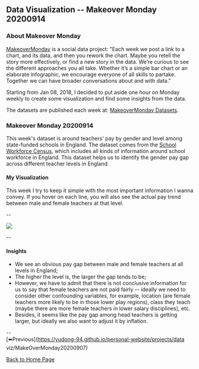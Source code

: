 <head>
  <!-- Global site tag (gtag.js) - Google Analytics -->
<script async src="https://www.googletagmanager.com/gtag/js?id=UA-112502179-1"></script>
<script>
  window.dataLayer = window.dataLayer || [];
  function gtag(){dataLayer.push(arguments);}
  gtag('js', new Date());

  gtag('config', 'UA-112502179-1');
</script>
</head>


## Data Visualization -- Makeover Monday 20200914

### About Makeover Monday

[MakeoverMonday](http://www.makeovermonday.co.uk/) is a social data project:
"Each week we post a link to a chart, and its data, and then you rework the chart.
Maybe you retell the story more effectively, or find a new story in the data.
We’re curious to see the different approaches you all take. Whether it’s a simple bar chart or an elaborate infographic, we encourage everyone of all skills to partake.
Together we can have broader conversations about and with data."

Starting from Jan 08, 2018, I decided to put aside one hour on Monday weekly to create some visualization and find some insights from the data.

The datasets are published each week at: [MakeoverMonday Datasets](http://www.makeovermonday.co.uk/data/).

### Makeover Monday 20200914

This week's dataset is around teachers' pay by gender and level among state-funded schools in England. The dataset comes from the [School Workforce Census](https://explore-education-statistics.service.gov.uk/find-statistics/school-workforce-in-england#releaseHeadlines-charts), which includes all kinds of information around school workforce in England. This dataset helps us to identify the gender pay gap across different teacher levels in England.   

#### My Visualization

This week I try to keep it simple with the most important information I wanna convey. If you hover on each line, you will also see the actual pay trend between male and female teachers at that level.  

--  
<div class='tableauPlaceholder' id='viz1600195706972' style='position: relative'>
 <noscript><a href='#'>
  <img alt=' ' src='https:&#47;&#47;public.tableau.com&#47;static&#47;images&#47;Ma&#47;MakeOverMonday2020914SchoolWorkforceinEngland&#47;Dashboard1&#47;1_rss.png' style='border: none' />
</a></noscript>
<object class='tableauViz'  style='display:none;'>
  <param name='host_url' value='https%3A%2F%2Fpublic.tableau.com%2F' />
  <param name='embed_code_version' value='3' />
  <param name='site_root' value='' />
  <param name='name' value='MakeOverMonday2020914SchoolWorkforceinEngland&#47;Dashboard1' />
  <param name='tabs' value='no' />
  <param name='toolbar' value='yes' />
  <param name='static_image' value='https:&#47;&#47;public.tableau.com&#47;static&#47;images&#47;Ma&#47;MakeOverMonday2020914SchoolWorkforceinEngland&#47;Dashboard1&#47;1.png' />
  <param name='animate_transition' value='yes' />
  <param name='display_static_image' value='yes' />
  <param name='display_spinner' value='yes' />
  <param name='display_overlay' value='yes' />
  <param name='display_count' value='yes' />
  <param name='language' value='en' />
</object></div>       
<script type='text/javascript'>        
  var divElement = document.getElementById('viz1600195706972');       
  var vizElement = divElement.getElementsByTagName('object')[0];            
  if ( divElement.offsetWidth > 800 ) { vizElement.style.width='1000px';vizElement.style.height='627px';} else if ( divElement.offsetWidth > 500 ) { vizElement.style.width='1000px';vizElement.style.height='627px';} else { vizElement.style.width='100%';vizElement.style.height='727px';}        
  var scriptElement = document.createElement('script');           
  scriptElement.src = 'https://public.tableau.com/javascripts/api/viz_v1.js';        
  vizElement.parentNode.insertBefore(scriptElement, vizElement);          
</script>
  
  
--  

#### Insights
* We see an obvious pay gap between male and female teachers at all levels in England;  
* The higher the level is, the larger the gap tends to be;  
* However, we have to admit that there is not conclusive information for us to say that female teachers are not paid fairly -- ideally we need to consider other confounding variables, for example, location (are female teachers more likely to be in those lower play regions), class they teach (maybe there are more female teachers in lower salary disciplines), etc.  
* Besides, it seems like the pay gap among head teachers is getting larger, but ideally we also want to adjust it by inflation.  

--  
[⬅️Previous](https://yudong-94.github.io/personal-website/projects/data viz/MakeOverMonday20200907)  

[Back to Home Page](https://yudong-94.github.io/personal-website/)
